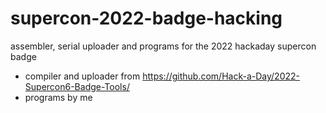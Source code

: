 # supercon-2022-badge-hacking
assembler,  serial uploader and programs for the 2022 hackaday supercon badge
 - compiler and uploader from https://github.com/Hack-a-Day/2022-Supercon6-Badge-Tools/
 - programs by me
